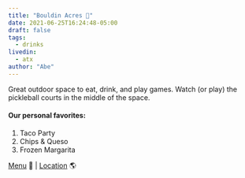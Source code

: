 ```yaml
---
title: "Bouldin Acres 🍺"
date: 2021-06-25T16:24:48-05:00
draft: false
tags:
  - drinks
livedin:
  - atx
author: "Abe"
---
```


Great outdoor space to eat, drink, and play games. Watch (or play) the pickleball courts in the middle of the space.

#### Our personal favorites:

1. Taco Party
2. Chips & Queso
3. Frozen Margarita

[Menu](https://www.bouldinacres.com/food-menu/ ) 📖  |  [Location](https://g.page/bouldinacres?share) 🌎
